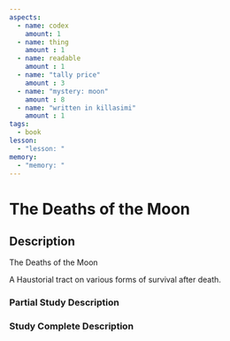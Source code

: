 ```yaml
---
aspects: 
  - name: codex
    amount: 1
  - name: thing
    amount : 1
  - name: readable
    amount : 1
  - name: "tally price"
    amount : 3
  - name: "mystery: moon"
    amount : 8
  - name: "written in killasimi"
    amount : 1
tags:
  - book
lesson:
  - "lesson: "
memory:
  - "memory: "
---
```


# The Deaths of the Moon

## Description
The Deaths of the Moon

A Haustorial tract on various forms of survival after death.
### Partial Study Description

### Study Complete Description
